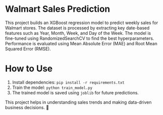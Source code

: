 # Walmart Sales Prediction  

This project builds an XGBoost regression model to predict weekly sales for Walmart stores. The dataset is processed by extracting key date-based features such as Year, Month, Week, and Day of the Week. The model is fine-tuned using RandomizedSearchCV to find the best hyperparameters. Performance is evaluated using Mean Absolute Error (MAE) and Root Mean Squared Error (RMSE).  

# How to Use  
1. Install dependencies: `pip install -r requirements.txt`  
2. Train the model: `python train_model.py`  
3. The trained model is saved using `joblib` for future predictions.  

This project helps in understanding sales trends and making data-driven business decisions. 🚀  
